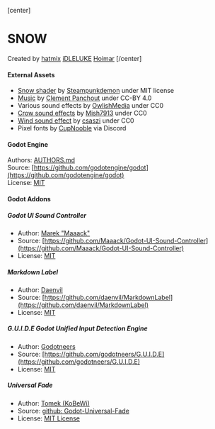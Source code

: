 [center]
# SNOW

Created by
[hatmix](https://hatmix.itch.io)
[iDLELUKE](https://idleluke.itch.io/)
[Hoimar](https://hoimar.itch.io/)
[/center]


#### External Assets

* [Snow shader](https://godotshaders.com/shader/rain-and-snow-with-parallax-scrolling-effect/) by [Steampunkdemon](https://steampunkdemon.itch.io/) under MIT license
* [Music](https://clement-panchout.itch.io/yet-another-free-music-pack) by [Clement Panchout](https://clement-panchout.itch.io) under CC-BY 4.0
* Various sound effects by [OwlishMedia](https://opengameart.org/users/owlishmedia) under CC0
* [Crow sound effects](https://freesound.org/people/Mish7913/packs/41274/) by [Mish7913](https://freesound.org/people/Mish7913/) under CC0
* [Wind sound effect](https://freesound.org/people/csaszi/sounds/557340/) by [csaszi](https://freesound.org/people/csaszi/) under CC0
* Pixel fonts by [CupNooble](https://cupnooble.itch.io/) via Discord

#### Godot Engine
Authors: [AUTHORS.md](https://github.com/godotengine/godot/blob/master/AUTHORS.md)  
Source: [https://github.com/godotengine/godot](https://github.com/godotengine/godot)  
License: [MIT](godotengine.org/license)  

#### Godot Addons
##### Godot UI Sound Controller
* Author: [Marek "Maaack"](https://github.com/Maaack)  
* Source: [https://github.com/Maaack/Godot-UI-Sound-Controller](https://github.com/Maaack/Godot-UI-Sound-Controller)  
* License: [MIT](https://github.com/Maaack/Godot-UI-Sound-Controller?tab=MIT-1-ov-file#readme)  

##### Markdown Label
* Author: [Daenvil](https://github.com/daenvil)  
* Source: [https://github.com/daenvil/MarkdownLabel](https://github.com/daenvil/MarkdownLabel)  
* License: [MIT](https://github.com/daenvil/MarkdownLabel/tree/main?tab=MIT-1-ov-file#readme)  

##### G.U.I.D.E Godot Unified Input Detection Engine
* Author: [Godotneers](https://github.com/godotneers)  
* Source: [https://github.com/godotneers/G.U.I.D.E](https://github.com/godotneers/G.U.I.D.E)  
* License: [MIT](https://github.com/godotneers/G.U.I.D.E?tab=MIT-1-ov-file#readme)  

##### Universal Fade
* Author: [Tomek (KoBeWi)](https://github.com/KoBeWi)
* Source: [github: Godot-Universal-Fade](https://github.com/KoBeWi/Godot-Universal-Fade)
* License: [MIT License](https://github.com/KoBeWi/Godot-Universal-Fade/blob/master/LICENSE.txt)
